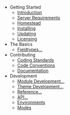 - Getting Started
    - [Introduction](/introduction)
    - [Server Requirements](/server-requirements)
    - [Homestead](/homestead)
    - [Installing](/installing)
    - [Updating](/updating)
    - [Licensing](/licensing)
- The Basics
    - [Fieldtypes...](/fieldtypes)
- Contributing
    - [Coding Standards](/coding-standards)
    - [Code Conventions](/code-conventions)
    - [Documentation](/documentation)
- Development
    - [Module Development...](/module-development)
    - [Theme Development...](/theme-development)
    - [Reference...](/reference)
    - [API...](/api)
    - [Environments](/environments)
    - [Modes](/modes)
